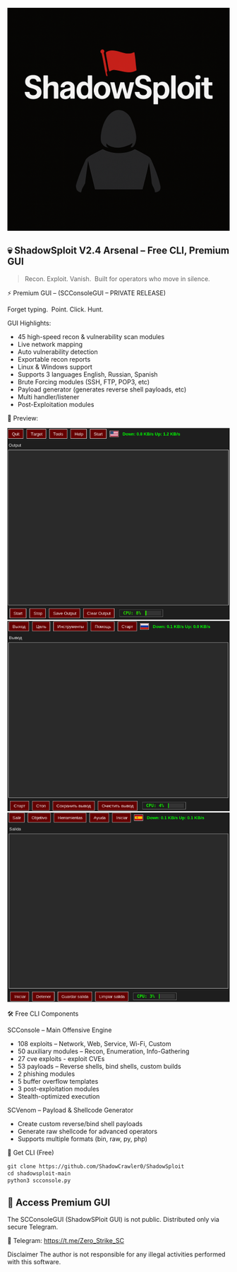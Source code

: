 ![ShadowSploit Icon](/images/shadowsploit_icon.png)

💀 ShadowSploit V2.4 Arsenal – Free CLI, Premium GUI
-

> Recon. Exploit. Vanish.  
> Built for operators who move in silence.


⚡ Premium GUI – (SCConsoleGUI – PRIVATE RELEASE)

Forget typing.  
Point. Click. Hunt.

GUI Highlights:

- 45 high-speed recon & vulnerability scan modules
- Live network mapping
- Auto vulnerability detection
- Exportable recon reports
- Linux & Windows support
- Supports 3 languages English, Russian, Spanish
- Brute Forcing modules (SSH, FTP, POP3, etc)
- Payload generator (generates reverse shell payloads, etc)
- Multi handler/listener
- Post-Exploitation modules

📸 Preview:

![ShadowSploit_menu](/images/shadowsploit_menu.png)
![ShadowSploit_russian_menu](/images/shadowsploit_russian_menu.png)
![ShadowSploit_spanish_menu](/images/shadowsploit_spanish_menu.png)

🛠 Free CLI Components

SCConsole – Main Offensive Engine

- 108 exploits – Network, Web, Service, Wi-Fi, Custom  
- 50 auxiliary modules – Recon, Enumeration, Info-Gathering
- 27 cve exploits - exploit CVEs  
- 53 payloads – Reverse shells, bind shells, custom builds  
- 2 phishing modules
- 5 buffer overflow templates
- 3 post-exploitation modules  
- Stealth-optimized execution

SCVenom – Payload & Shellcode Generator

- Create custom reverse/bind shell payloads
- Generate raw shellcode for advanced operators
- Supports multiple formats (bin, raw, py, php)

🚀 Get CLI (Free)

```
git clone https://github.com/ShadowCrawler0/ShadowSploit
cd shadowsploit-main
python3 scconsole.py
```

💎 Access Premium GUI
-

The SCConsoleGUI (ShadowSPloit GUI) is not public.
Distributed only via secure Telegram.

📩 Telegram: https://t.me/Zero_Strike_SC

Disclaimer
The author is not responsible for any illegal activities performed with this software.
